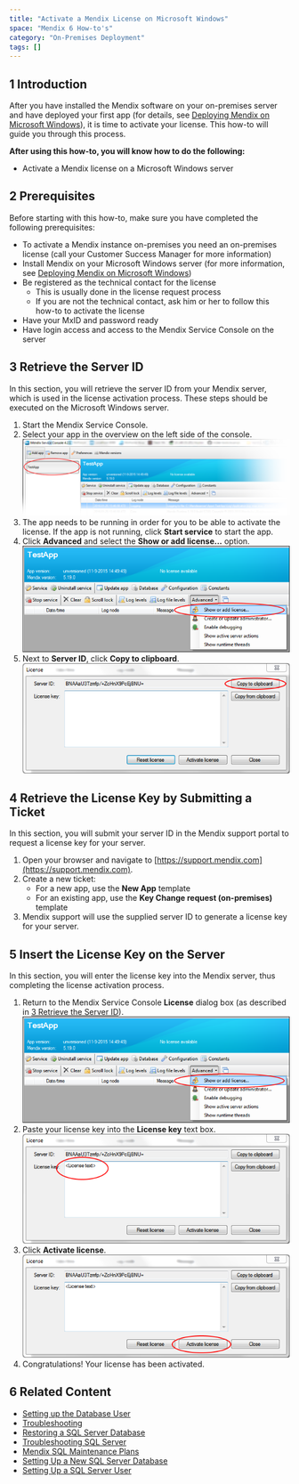 ```yaml
---
title: "Activate a Mendix License on Microsoft Windows"
space: "Mendix 6 How-to's"
category: "On-Premises Deployment"
tags: []
---
```


## 1 Introduction

After you have installed the Mendix software on your on-premises server and have deployed your first app (for details, see [Deploying Mendix on Microsoft Windows](deploy-mendix-on-microsoft-windows)), it is time to activate your license. This how-to will guide you through this process.  

**After using this how-to, you will know how to do the following:**  

* Activate a Mendix license on a Microsoft Windows server

## 2 Prerequisites

Before starting with this how-to, make sure you have completed the following prerequisites:

* To activate a Mendix instance on-premises you need an on-premises license (call your Customer Success Manager for more information)
* Install Mendix on your Microsoft Windows server (for more information, see [Deploying Mendix on Microsoft Windows](deploy-mendix-on-microsoft-windows))
* Be registered as the technical contact for the license
    * This is usually done in the license request process
    * If you are not the technical contact, ask him or her to follow this how-to to activate the license
* Have your MxID and password ready
* Have login access and access to the Mendix Service Console on the server

## <a name="3RetrievetheServerID"></a>3 Retrieve the Server ID

In this section, you will retrieve the server ID from your Mendix server, which is used in the license activation process. These steps should be executed on the Microsoft Windows server.

1. Start the Mendix Service Console.
2. Select your app in the overview on the left side of the console.
    ![](attachments/19202502/19398813.png)
3. The app needs to be running in order for you to be able to activate the license. If the app is not running, click **Start service** to start the app.
4.  Click **Advanced** and select the **Show or add license...** option.
    ![](attachments/19202502/19398814.png) 
5. Next to **Server ID**, click **Copy to clipboard**.
    ![](attachments/19202502/19398815.png) 

## 4 Retrieve the License Key by Submitting a Ticket

In this section, you will submit your server ID in the Mendix support portal to request a license key for your server.

1. Open your browser and navigate to [https://support.mendix.com](https://support.mendix.com).
2. Create a new ticket:
    * For a new app, use the **New App** template
    * For an existing app, use the **Key Change request (on-premises)** template
3. Mendix support will use the supplied server ID to generate a license key for your server.

## 5 Insert the License Key on the Server

In this section, you will enter the license key into the Mendix server, thus completing the license activation process.

1. Return to the Mendix Service Console **License** dialog box (as described in [3 Retrieve the Server ID](#3RetrievetheServerID)).
    ![](attachments/19202502/19398814.png) 
2. Paste your license key into the **License key** text box.
    ![](attachments/19202502/19398816.png) 
3.  Click **Activate license**.
    ![](attachments/19202502/19398817.png) 
4.  Congratulations! Your license has been activated.

## 6 Related Content

*   [Setting up the Database User](setting-up-the-database-user)
*   [Troubleshooting](troubleshooting)
*   [Restoring a SQL Server Database](restoring-a-sql-server-database)
*   [Troubleshooting SQL Server](troubleshooting-sql-server)
*   [Mendix SQL Maintenance Plans](mendix-sql-maintenance-plans)
*   [Setting Up a New SQL Server Database](setting-up-a-new-sql-server-database)
*   [Setting Up a SQL Server User](setting-up-a-sql-server-user)
